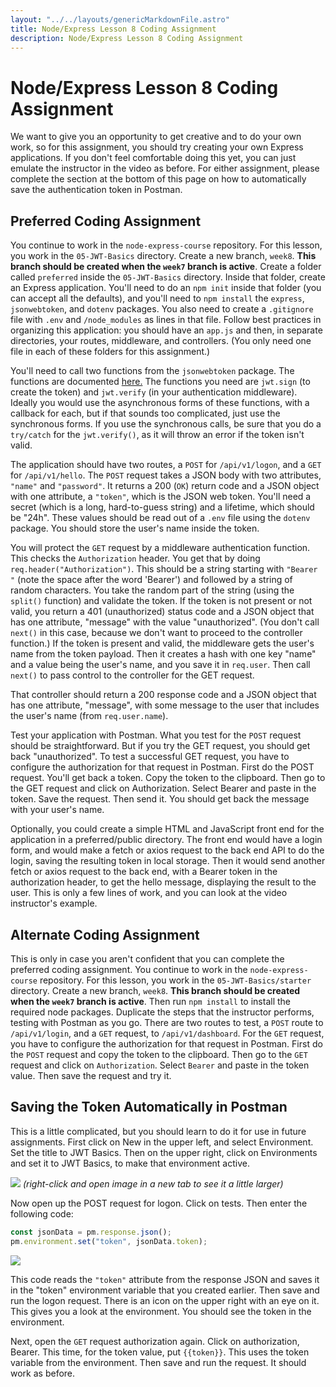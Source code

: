 ```yaml
---
layout: "../../layouts/genericMarkdownFile.astro"
title: Node/Express Lesson 8 Coding Assignment
description: Node/Express Lesson 8 Coding Assignment
---
```


# Node/Express Lesson 8 Coding Assignment

We want to give you an opportunity to get creative and to do your own work, so for this assignment, you should try creating your own Express applications. If you don't feel comfortable doing this yet, you can just emulate the instructor in the video as before. For either assignment, please complete the section at the bottom of this page on how to automatically save the authentication token in Postman.

## Preferred Coding Assignment

You continue to work in the `node-express-course` repository. For this lesson, you work in the `05-JWT-Basics` directory. Create a new branch, `week8`. **This branch should be created when the `week7` branch is active**. Create a folder called `preferred` inside the `05-JWT-Basics` directory. Inside that folder, create an Express application. You'll need to do an `npm init` inside that folder (you can accept all the defaults), and you'll need to `npm install` the `express`, `jsonwebtoken`, and `dotenv` packages. You also need to create a `.gitignore` file with `.env` and `/node_modules` as lines in that file. Follow best practices in organizing this application: you should have an `app.js` and then, in separate directories, your routes, middleware, and controllers. (You only need one file in each of these folders for this assignment.)

You'll need to call two functions from the `jsonwebtoken` package. The functions are documented [here.](https://www.npmjs.com/package/jsonwebtoken) The functions you need are `jwt.sign` (to create the token) and `jwt.verify` (in your authentication middleware). Ideally you would use the asynchronous forms of these functions, with a callback for each, but if that sounds too complicated, just use the synchronous forms. If you use the synchronous calls, be sure that you do a `try/catch` for the `jwt.verify()`, as it will throw an error if the token isn't valid.

The application should have two routes, a `POST` for `/api/v1/logon`, and a `GET` for `/api/v1/hello`. The `POST` request takes a JSON body with two attributes, `"name"` and `"password"`. It returns a 200 (`OK`) return code and a JSON object with one attribute, a `"token"`, which is the JSON web token. You'll need a secret (which is a long, hard-to-guess string) and a lifetime, which should be "24h". These values should be read out of a `.env` file using the `dotenv` package. You should store the user's name inside the token.

You will protect the `GET` request by a middleware authentication function. This checks the `Authorization` header. You get that by doing `req.header("Authorization")`. This should be a string starting with `"Bearer "` (note the space after the word 'Bearer') and followed by a string of random characters. You take the random part of the string (using the `split()` function) and validate the token. If the token is not present or not valid, you return a 401 (unauthorized) status code and a JSON object that has one attribute, "message" with the value "unauthorized". (You don't call `next()` in this case, because we don't want to proceed to the controller function.) If the token is present and valid, the middleware gets the user's name from the token payload. Then it creates a hash with one key "name" and a value being the user's name, and you save it in `req.user`. Then call `next()` to pass control to the controller for the GET request.

That controller should return a 200 response code and a JSON object that has one attribute, "message", with some message to the user that includes the user's name (from `req.user.name`).

Test your application with Postman. What you test for the `POST` request should be straightforward. But if you try the GET request, you should get back "unauthorized". To test a successful GET request, you have to configure the authorization for that request in Postman. First do the POST request. You'll get back a token. Copy the token to the clipboard. Then go to the GET request and click on Authorization. Select Bearer and paste in the token. Save the request. Then send it. You should get back the message with your user's name.

Optionally, you could create a simple HTML and JavaScript front end for the application in a preferred/public directory. The front end would have a login form, and would make a fetch or axios request to the back end API to do the login, saving the resulting token in local storage. Then it would send another fetch or axios request to the back end, with a Bearer token in the authorization header, to get the hello message, displaying the result to the user. This is only a few lines of work, and you can look at the video instructor's example.

## Alternate Coding Assignment

This is only in case you aren't confident that you can complete the preferred coding assignment. You continue to work in the `node-express-course` repository. For this lesson, you work in the `05-JWT-Basics/starter` directory. Create a new branch, `week8`. **This branch should be created when the `week7` branch is active**. Then run `npm install` to install the required node packages. Duplicate the steps that the instructor performs, testing with Postman as you go. There are two routes to test, a `POST` route to `/api/v1/login`, and a `GET` request, to `/api/v1/dashboard`. For the `GET` request, you have to configure the authorization for that request in Postman. First do the `POST` request and copy the token to the clipboard. Then go to the `GET` request and click on `Authorization`. Select `Bearer` and paste in the token value. Then save the request and try it.

## Saving the Token Automatically in Postman

This is a little complicated, but you should learn to do it for use in future assignments. First click on New in the upper left, and select Environment. Set the title to JWT Basics. Then on the upper right, click on Environments and set it to JWT Basics, to make that environment active.

![](/lesson8-postman-init.gif)
_(right-click and open image in a new tab to see it a little larger)_

Now open up the POST request for logon. Click on tests. Then enter the following code:

```js
const jsonData = pm.response.json();
pm.environment.set("token", jsonData.token);
```

![](/lesson8-postman-env.png)

This code reads the `"token"` attribute from the response JSON and saves it in the "token" environment variable that you created earlier. Then save and run the logon request. There is an icon on the upper right with an eye on it. This gives you a look at the environment. You should see the token in the environment.

Next, open the `GET` request authorization again. Click on authorization, Bearer. This time, for the token value, put `{{token}}`. This uses the token variable from the environment. Then save and run the request. It should work as before.
